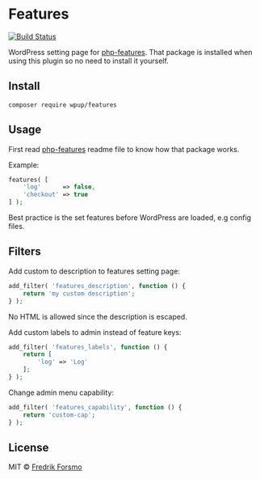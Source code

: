 # Features

[![Build Status](https://travis-ci.org/wpup/features.svg?branch=master)](https://travis-ci.org/wpup/features)

WordPress setting page for [php-features](https://github.com/frozzare/php-features). That package is installed when using this plugin so no need to install it yourself.

## Install

```
composer require wpup/features
```

## Usage

First read [php-features](https://github.com/frozzare/php-features) readme file to know how that package works.

Example:

```php
features( [
    'log'      => false,
    'checkout' => true
] );
```

Best practice is the set features before WordPress are loaded, e.g config files.

## Filters

Add custom to description to features setting page:

```php
add_filter( 'features_description', function () {
    return 'my custom description';
} );
```

No HTML is allowed since the description is escaped.

Add custom labels to admin instead of feature keys:

```php
add_filter( 'features_labels', function () {
    return [
        'log' => 'Log'
    ];
} );
```

Change admin menu capability:

```php
add_filter( 'features_capability', function () {
    return 'custom-cap';
} );
```

## License

MIT © [Fredrik Forsmo](https://github.com/frozzare)
